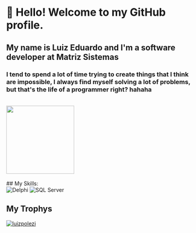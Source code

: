 # 👋 Hello! Welcome to my GitHub profile. 
## My name is Luiz Eduardo and I'm a software developer at Matriz Sistemas

### I tend to spend a lot of time trying to create things that I think are impossible, I always find myself solving a lot of problems, but that's the life of a programmer right? hahaha

<br>

<div>
<href="https://github.com/LuizPolezi">
<img height="180em" src="https://github-readme-stats.vercel.app/api?username=luizpolezi&show_icons=true&theme=transparent&include_all_commits=true&count_private=true&card_width=500"/>
</div>
  
<br>

<div>
## My Skills:
<div>
<img src="https://img.icons8.com/color/logos/software-development/delphi-ide.png" alt="Delphi"/></a> 
<img src="https://img.icons8.com/color/logos/microsoft/microsoft-sql-server.png" alt="SQL Server"/></a> 
</div>

## My Trophys
<p align="left"> <a href="https://github.com/ryo-ma/github-profile-trophy&theme=onedark"><img src="https://github-profile-trophy.vercel.app/?username=luizpolezi" alt="luizpolezi" /></a> </p>


